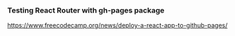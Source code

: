 ### Testing React Router with gh-pages package
https://www.freecodecamp.org/news/deploy-a-react-app-to-github-pages/